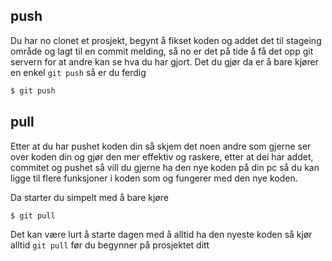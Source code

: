 ## push
 
Du har no clonet et prosjekt, begynt å fikset koden og addet det til stageing område og lagt til en commit melding, så no er det på tide å få det opp git servern for at andre kan se hva du har gjort.
Det du gjør da er å bare kjører en enkel `git push` så er du ferdig


```sh
$ git push
```


## pull
Etter at du har pushet koden din så skjem det noen andre som gjerne ser over koden din og gjør den mer effektiv og raskere, etter at dei har addet, commitet og pushet
så vill du gjerne ha den nye koden på din pc så du kan ligge til flere funksjoner i koden som og fungerer med den nye koden.

Da starter du simpelt med å bare kjøre

```sh
$ git pull
```

Det kan være lurt å starte dagen med å alltid ha den nyeste koden så kjør alltid `git pull` før du begynner på prosjektet ditt